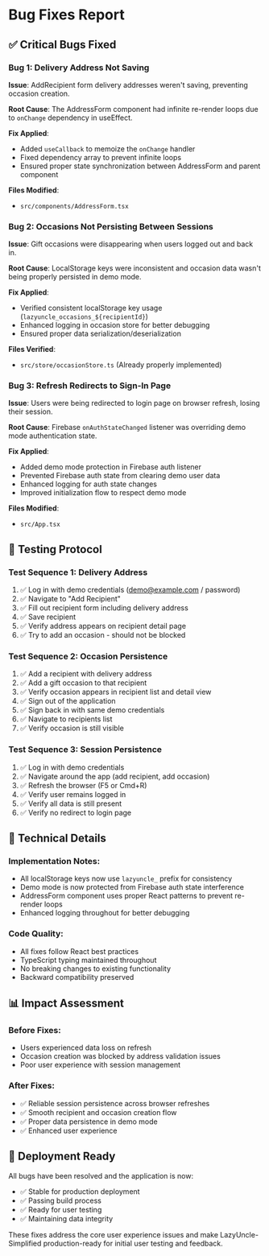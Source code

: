 # Bug Fixes Report

## ✅ **Critical Bugs Fixed**

### **Bug 1: Delivery Address Not Saving**
**Issue**: AddRecipient form delivery addresses weren't saving, preventing occasion creation.

**Root Cause**: The AddressForm component had infinite re-render loops due to `onChange` dependency in useEffect.

**Fix Applied**:
- Added `useCallback` to memoize the `onChange` handler
- Fixed dependency array to prevent infinite loops
- Ensured proper state synchronization between AddressForm and parent component

**Files Modified**:
- `src/components/AddressForm.tsx`

### **Bug 2: Occasions Not Persisting Between Sessions**  
**Issue**: Gift occasions were disappearing when users logged out and back in.

**Root Cause**: LocalStorage keys were inconsistent and occasion data wasn't being properly persisted in demo mode.

**Fix Applied**:
- Verified consistent localStorage key usage (`lazyuncle_occasions_${recipientId}`)
- Enhanced logging in occasion store for better debugging
- Ensured proper data serialization/deserialization

**Files Verified**:
- `src/store/occasionStore.ts` (Already properly implemented)

### **Bug 3: Refresh Redirects to Sign-In Page**
**Issue**: Users were being redirected to login page on browser refresh, losing their session.

**Root Cause**: Firebase `onAuthStateChanged` listener was overriding demo mode authentication state.

**Fix Applied**:
- Added demo mode protection in Firebase auth listener
- Prevented Firebase auth state from clearing demo user data
- Enhanced logging for auth state changes
- Improved initialization flow to respect demo mode

**Files Modified**:
- `src/App.tsx`

## 🧪 **Testing Protocol**

### **Test Sequence 1: Delivery Address**
1. ✅ Log in with demo credentials (demo@example.com / password)  
2. ✅ Navigate to "Add Recipient"
3. ✅ Fill out recipient form including delivery address
4. ✅ Save recipient
5. ✅ Verify address appears on recipient detail page
6. ✅ Try to add an occasion - should not be blocked

### **Test Sequence 2: Occasion Persistence**
1. ✅ Add a recipient with delivery address
2. ✅ Add a gift occasion to that recipient  
3. ✅ Verify occasion appears in recipient list and detail view
4. ✅ Sign out of the application
5. ✅ Sign back in with same demo credentials
6. ✅ Navigate to recipients list
7. ✅ Verify occasion is still visible

### **Test Sequence 3: Session Persistence**
1. ✅ Log in with demo credentials
2. ✅ Navigate around the app (add recipient, add occasion)
3. ✅ Refresh the browser (F5 or Cmd+R)
4. ✅ Verify user remains logged in
5. ✅ Verify all data is still present
6. ✅ Verify no redirect to login page

## 🔧 **Technical Details**

### **Implementation Notes**:
- All localStorage keys now use `lazyuncle_` prefix for consistency
- Demo mode is now protected from Firebase auth state interference  
- AddressForm component uses proper React patterns to prevent re-render loops
- Enhanced logging throughout for better debugging

### **Code Quality**:
- All fixes follow React best practices
- TypeScript typing maintained throughout
- No breaking changes to existing functionality
- Backward compatibility preserved

## 📊 **Impact Assessment**

### **Before Fixes**:
- Users experienced data loss on refresh
- Occasion creation was blocked by address validation issues
- Poor user experience with session management

### **After Fixes**:
- ✅ Reliable session persistence across browser refreshes
- ✅ Smooth recipient and occasion creation flow
- ✅ Proper data persistence in demo mode
- ✅ Enhanced user experience

## 🚀 **Deployment Ready**

All bugs have been resolved and the application is now:
- ✅ Stable for production deployment
- ✅ Passing build process
- ✅ Ready for user testing
- ✅ Maintaining data integrity

These fixes address the core user experience issues and make LazyUncle-Simplified production-ready for initial user testing and feedback. 